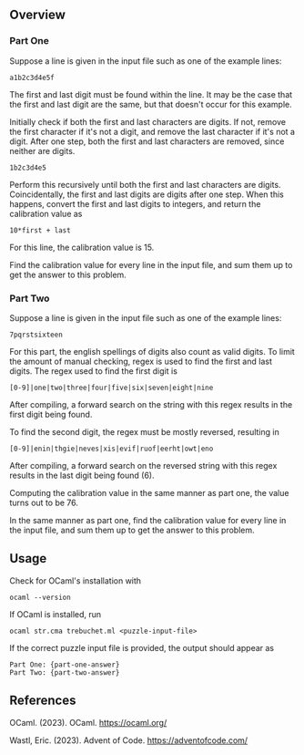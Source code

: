 ## Overview

### Part One

Suppose a line is given in the input file such as one of the example lines:

```
a1b2c3d4e5f
```

The first and last digit must be found within the line.  It may be the case
that the first and last digit are the same, but that doesn't occur for this
example.

Initially check if both the first and last characters are digits.
If not, remove the first character if it's not a digit, and remove the last
character if it's not a digit.  After one step, both the first and last
characters are removed, since neither are digits.

```
1b2c3d4e5
```

Perform this recursively until both the first and last characters are digits.
Coincidentally, the first and last digits are digits after one step.  When
this happens, convert the first and last digits to integers, and return the
calibration value as

```
10*first + last
```

For this line, the calibration value is 15.

Find the calibration value for every line in the input file, and sum them up
to get the answer to this problem.

### Part Two

Suppose a line is given in the input file such as one of the example lines:

```
7pqrstsixteen
```

For this part, the english spellings of digits also count as valid digits.
To limit the amount of manual checking, regex is used to find the first and
last digits.  The regex used to find the first digit is

```
[0-9]|one|two|three|four|five|six|seven|eight|nine
```

After compiling, a forward search on the string with this regex results in the
first digit being found.

To find the second digit, the regex must be mostly reversed, resulting in

```
[0-9]|enin|thgie|neves|xis|evif|ruof|eerht|owt|eno
```

After compiling, a forward search on the reversed string with this regex
results in the last digit being found (6).

Computing the calibration value in the same manner as part one, the value
turns out to be 76.

In the same manner as part one, find the calibration value for every line in
the input file, and sum them up to get the answer to this problem.


## Usage

Check for OCaml's installation with

```
ocaml --version
```

If OCaml is installed, run

```
ocaml str.cma trebuchet.ml <puzzle-input-file>
```

If the correct puzzle input file is provided, the output should appear as

```
Part One: {part-one-answer}
Part Two: {part-two-answer}
```


## References

OCaml.  (2023).  OCaml.
<https://ocaml.org/>

Wastl, Eric.  (2023).  Advent of Code.
<https://adventofcode.com/>

